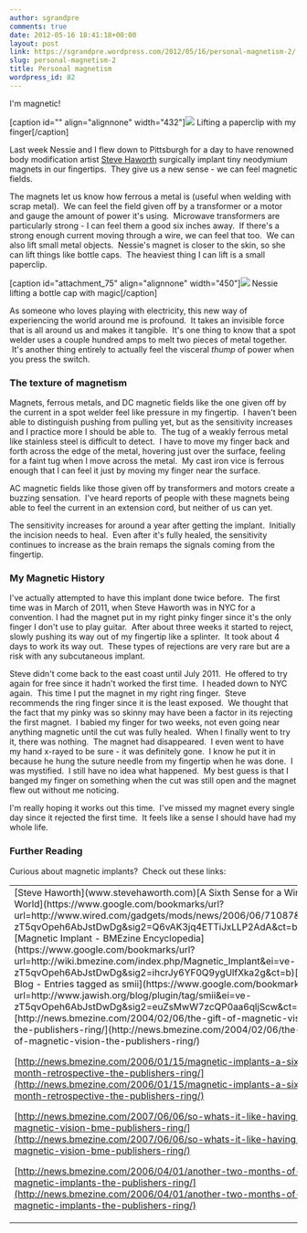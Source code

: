 ```yaml
---
author: sgrandpre
comments: true
date: 2012-05-16 18:41:18+00:00
layout: post
link: https://sgrandpre.wordpress.com/2012/05/16/personal-magnetism-2/
slug: personal-magnetism-2
title: Personal magnetism
wordpress_id: 82
---
```


I'm magnetic!

[caption id="" align="alignnone" width="432"]![](https://lh3.googleusercontent.com/-Crd8tHZ3Tm4/T60JgL1FFNI/AAAAAAAAEtg/k6cu3m_o6ws/s720/IMAG0238.jpg) Lifting a paperclip with my finger[/caption]

Last week Nessie and I flew down to Pittsburgh for a day to have renowned body modification artist [Steve Haworth](www.stevehaworth.com) surgically implant tiny neodymium magnets in our fingertips.  They give us a new sense - we can feel magnetic fields.

The magnets let us know how ferrous a metal is (useful when welding with scrap metal).  We can feel the field given off by a transformer or a motor and gauge the amount of power it's using.  Microwave transformers are particularly strong - I can feel them a good six inches away.  If there's a strong enough current moving through a wire, we can feel that too.  We can also lift small metal objects.  Nessie's magnet is closer to the skin, so she can lift things like bottle caps.  The heaviest thing I can lift is a small paperclip.

[caption id="attachment_75" align="alignnone" width="450"][![](http://sgrandpre.files.wordpress.com/2012/05/img842-e1337191385475.jpg)](http://sgrandpre.files.wordpress.com/2012/05/img842.jpg) Nessie lifting a bottle cap with magic[/caption]

As someone who loves playing with electricity, this new way of experiencing the world around me is profound.  It takes an invisible force that is all around us and makes it tangible.  It's one thing to know that a spot welder uses a couple hundred amps to melt two pieces of metal together.  It's another thing entirely to actually feel the visceral _thump_ of power when you press the switch.


### The texture of magnetism


Magnets, ferrous metals, and DC magnetic fields like the one given off by the current in a spot welder feel like pressure in my fingertip.  I haven't been able to distinguish pushing from pulling yet, but as the sensitivity increases and I practice more I should be able to.  The tug of a weakly ferrous metal like stainless steel is difficult to detect.  I have to move my finger back and forth across the edge of the metal, hovering just over the surface, feeling for a faint tug when I move across the metal.  My cast iron vice is ferrous enough that I can feel it just by moving my finger near the surface.

AC magnetic fields like those given off by transformers and motors create a buzzing sensation.  I've heard reports of people with these magnets being able to feel the current in an extension cord, but neither of us can yet.

The sensitivity increases for around a year after getting the implant.  Initially the incision needs to heal.  Even after it's fully healed, the sensitivity continues to increase as the brain remaps the signals coming from the fingertip.


### My Magnetic History


I've actually attempted to have this implant done twice before.  The first time was in March of 2011, when Steve Haworth was in NYC for a convention. I had the magnet put in my right pinky finger since it's the only finger I don't use to play guitar.  After about three weeks it started to reject, slowly pushing its way out of my fingertip like a splinter.  It took about 4 days to work its way out.  These types of rejections are very rare but are a risk with any subcutaneous implant.

Steve didn't come back to the east coast until July 2011.  He offered to try again for free since it hadn't worked the first time.  I headed down to NYC again.  This time I put the magnet in my right ring finger.  Steve recommends the ring finger since it is the least exposed.  We thought that the fact that my pinky was so skinny may have been a factor in its rejecting the first magnet.  I babied my finger for two weeks, not even going near anything magnetic until the cut was fully healed.  When I finally went to try it, there was nothing.  The magnet had disappeared.  I even went to have my hand x-rayed to be sure - it was definitely gone.  I know he put it in because he hung the suture needle from my fingertip when he was done.  I was mystified.  I still have no idea what happened.  My best guess is that I banged my finger on something when the cut was still open and the magnet flew out without me noticing.

I'm really hoping it works out this time.  I've missed my magnet every single day since it rejected the first time.  It feels like a sense I should have had my whole life.


### Further Reading


Curious about magnetic implants?  Check out these links:
<table width="100%" id="r6" >
<tbody >
<tr >

<td width="100%" valign="top" >[Steve Haworth](www.stevehaworth.com)[A Sixth Sense for a Wired World](https://www.google.com/bookmarks/url?url=http://www.wired.com/gadgets/mods/news/2006/06/71087&ei=ve-zT5qvOpeh6AbJstDwDg&sig2=Q6vAK3jq4ETTiJxLLP2AdA&ct=b)[Magnetic Implant - BMEzine Encyclopedia](https://www.google.com/bookmarks/url?url=http://wiki.bmezine.com/index.php/Magnetic_Implant&ei=ve-zT5qvOpeh6AbJstDwDg&sig2=ihcrJy6YF0Q9ygUlfXka2g&ct=b)[Jaa's Blog - Entries tagged as smii](https://www.google.com/bookmarks/url?url=http://www.jawish.org/blog/plugin/tag/smii&ei=ve-zT5qvOpeh6AbJstDwDg&sig2=euZsMwW7zcQP0aa6qljScw&ct=b)[http://news.bmezine.com/2004/02/06/the-gift-of-magnetic-vision-the-publishers-ring/](http://news.bmezine.com/2004/02/06/the-gift-of-magnetic-vision-the-publishers-ring/)

[http://news.bmezine.com/2006/01/15/magnetic-implants-a-six-month-retrospective-the-publishers-ring/](http://news.bmezine.com/2006/01/15/magnetic-implants-a-six-month-retrospective-the-publishers-ring/)

[http://news.bmezine.com/2007/06/06/so-whats-it-like-having-magnetic-vision-bme-publishers-ring/](http://news.bmezine.com/2007/06/06/so-whats-it-like-having-magnetic-vision-bme-publishers-ring/)

[http://news.bmezine.com/2006/04/01/another-two-months-of-magnetic-implants-the-publishers-ring/](http://news.bmezine.com/2006/04/01/another-two-months-of-magnetic-implants-the-publishers-ring/)
</td>
</tr>
</tbody>
</table>
